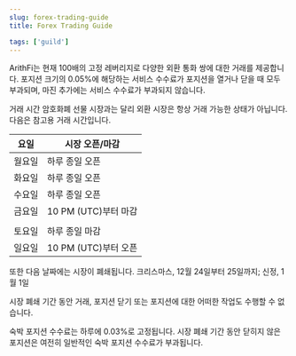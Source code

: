 ```yaml
---
slug: forex-trading-guide
title: Forex Trading Guide

tags: ['guild']
---
```


ArithFi는 현재 100배의 고정 레버리지로 다양한 외환 통화 쌍에 대한 거래를 제공합니다. 포지션 크기의 0.05%에 해당하는 서비스 수수료가 포지션을 열거나 닫을 때 모두 부과되며, 마진 추가에는 서비스 수수료가 부과되지 않습니다.

거래 시간
암호화폐 선물 시장과는 달리 외환 시장은 항상 거래 가능한 상태가 아닙니다. 다음은 참고용 거래 시간입니다.

| 요일           | 시장 오픈/마감            |
|----------------|-------------------------|
| 월요일          | 하루 종일 오픈          |
| 화요일          | 하루 종일 오픈          |
| 수요일          | 하루 종일 오픈          |
| 금요일          | 10 PM (UTC)부터 마감    |
|                |                         |
| 토요일          | 하루 종일 마감          |
| 일요일          | 10 PM (UTC)부터 오픈   |

또한 다음 날짜에는 시장이 폐쇄됩니다.
크리스마스, 12월 24일부터 25일까지; 신정, 1월 1일

시장 폐쇄 기간 동안 거래, 포지션 닫기 또는 포지션에 대한 어떠한 작업도 수행할 수 없습니다.

숙박 포지션 수수료는 하루에 0.03%로 고정됩니다.
시장 폐쇄 기간 동안 닫히지 않은 포지션은 여전히 일반적인 숙박 포지션 수수료가 부과됩니다.
